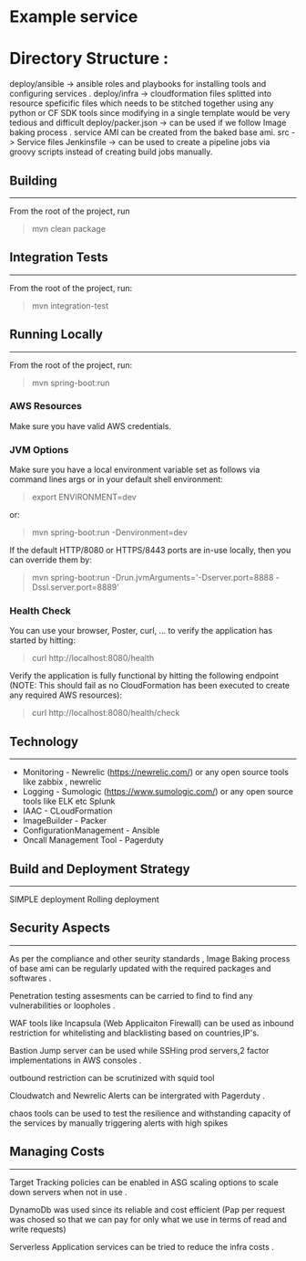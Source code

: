 # Example service

# Directory Structure :

deploy/ansible -> ansible roles and playbooks for installing tools and configuring services . 
deploy/infra   -> cloudformation files splitted into resource speficific files which needs to be stitched together 
                  using any python or CF SDK tools since modifying in a single template would be very tedious and difficult
deploy/packer.json -> can be used if we follow Image baking process . service AMI can be created from the baked base ami.
src            -> Service files
Jenkinsfile   -> can be used to create a pipeline jobs via groovy scripts instead of creating build jobs manually.


## Building
-----

From the root of the project, run

>    mvn clean package

## Integration Tests
----

From the root of the project, run:

>    mvn integration-test

## Running Locally
----

From the root of the project, run:

>    mvn spring-boot:run

### AWS Resources

Make sure you have valid AWS credentials.


### JVM Options

Make sure you have a local environment variable set as follows via command lines args or in your default shell environment:

>    export ENVIRONMENT=dev

or:

>    mvn spring-boot:run -Denvironment=dev


If the default HTTP/8080 or HTTPS/8443 ports are in-use locally, then you can override them by:

>    mvn spring-boot:run -Drun.jvmArguments='-Dserver.port=8888 -Dssl.server.port=8889'

### Health Check

You can use your browser, Poster, curl, ... to verify the application has started by hitting:

>    curl http://localhost:8080/health

Verify the application is fully functional by hitting the following endpoint (NOTE: This should fail as no CloudFormation has been executed to create any required AWS resources):

>    curl http://localhost:8080/health/check


## Technology
-------------

  *   Monitoring  - Newrelic (https://newrelic.com/)  or any open source tools like zabbix , newrelic 
  *   Logging - Sumologic (https://www.sumologic.com/) or any open source tools like ELK etc Splunk
  *   IAAC - CLoudFormation 
  *   ImageBuilder - Packer
  *   ConfigurationManagement - Ansible 
  *   Oncall Management Tool - Pagerduty
  

  
## Build and Deployment Strategy
---------------------------------

SIMPLE deployment 
Rolling deployment 

  
## Security Aspects 
---------------------------------

As per the compliance and other seurity standards , Image Baking process of base ami can be regularly updated with the required packages
and softwares . 

Penetration testing assesments can be carried to find to find any vulnerabilities or loopholes . 

WAF tools like Incapsula (Web Applicaiton Firewall) can be used  as inbound restriction for whitelisting and blacklisting based on countries,IP's.

Bastion Jump server can be used while SSHing prod servers,2 factor implementations in AWS consoles  .

outbound restriction can be scrutinized with squid tool

Cloudwatch and Newrelic Alerts can be intergrated with Pagerduty .

chaos tools can be used to test the resilience and withstanding capacity of the services by manually triggering alerts with high spikes

## Managing Costs
----------------------

Target Tracking policies can be enabled in ASG scaling options to scale down servers when not in use . 

DynamoDb was used since its reliable and cost efficient (Pap per request was chosed so that we can pay for only what we use
 in terms of read and write requests)
 
Serverless Application services can be tried to reduce the infra costs . 
